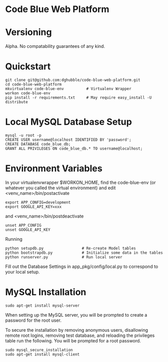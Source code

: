 
# Code Blue Web Platform

# Versioning

Alpha. No compatability guarantees of any kind.

# Quickstart

    git clone git@github.com:dghubble/code-blue-web-platform.git
    cd code-blue-web-platform
    mkvirtualenv code-blue-env          # Virtualenv Wrapper
    workon code-blue-env
    pip install -r requirements.txt     # May require easy_install -U distribute


# Local MySQL Database Setup

    mysql -u root -p
    CREATE USER username@localhost IDENTIFIED BY 'password';
    CREATE DATABASE code_blue_db;
    GRANT ALL PRIVILEGES ON code_blue_db.* TO username@localhost;

# Environment Variables

In your virtualenvwrapper $WORKON_HOME, find the code-blue-env (or whatever you called the virtual environment) and edit <venv_name>/bin/postactivate 

    export APP_CONFIG=development
    export GOOGLE_API_KEY=xxx

and <venv_name>/bin/postdeactivate

    unset APP_CONFIG
    unset GOOGLE_API_KEY

Running 

    python setupdb.py                 # Re-create Model tables
    python bootstrapdb.py             # Initialize some data in the tables
    python runserver.py               # Run local server


Fill out the Database Settings in app_pkg/config/local.py to correspond to your local setup.

# MySQL Installation

    sudo apt-get install mysql-server

When setting up the MySQL server, you will be prompted to create a password for the root user.

To secure the installation by removing anonymous users, disallowing remote root logins, removing test database, and reloading the privileges table run the following. You will be prompted for a root password.

    sudo mysql_secure_installation
    sudo apt-get install mysql-client



